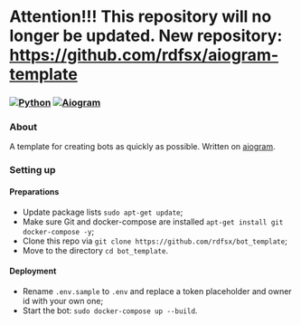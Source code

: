 # Attention!!! This repository will no longer be updated. New repository: https://github.com/rdfsx/aiogram-template

### [![Python](https://img.shields.io/badge/Python-3.9%2B-blue)](https://www.python.org/downloads/)  [![Aiogram](https://img.shields.io/badge/aiogram-2.15-blue)](https://pypi.org/project/aiogram/) 

### About
A template for creating bots as quickly as possible. Written on [aiogram](https://github.com/aiogram/aiogram).

### Setting up

#### Preparations
- Update package lists `sudo apt-get update`;
- Make sure Git and docker-compose are installed `apt-get install git docker-compose -y`;
- Clone this repo via `git clone https://github.com/rdfsx/bot_template`;
- Move to the directory `cd bot_template`.

#### Deployment
- Rename `.env.sample` to `.env` and replace a token placeholder and owner id with your own one;
- Start the bot: `sudo docker-compose up --build`.
